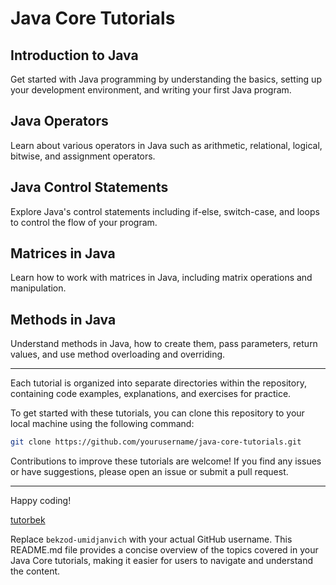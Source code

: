 # Java Core Tutorials

## Introduction to Java

Get started with Java programming by understanding the basics, setting up your development environment, and writing your first Java program.

## Java Operators

Learn about various operators in Java such as arithmetic, relational, logical, bitwise, and assignment operators.

## Java Control Statements

Explore Java's control statements including if-else, switch-case, and loops to control the flow of your program.

## Matrices in Java

Learn how to work with matrices in Java, including matrix operations and manipulation.

## Methods in Java

Understand methods in Java, how to create them, pass parameters, return values, and use method overloading and overriding.

---

Each tutorial is organized into separate directories within the repository, containing code examples, explanations, and exercises for practice.

To get started with these tutorials, you can clone this repository to your local machine using the following command:

```bash
git clone https://github.com/yourusername/java-core-tutorials.git
```

Contributions to improve these tutorials are welcome! If you find any issues or have suggestions, please open an issue or submit a pull request.

---

Happy coding!

[tutorbek](https://github.com/bekzod-umidjanvich)

Replace `bekzod-umidjanvich` with your actual GitHub username. This README.md file provides a concise overview of the topics covered in your Java Core tutorials, making it easier for users to navigate and understand the content.

